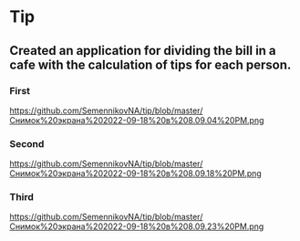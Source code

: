# Tip
## Created an application for dividing the bill in a cafe with the calculation of tips for each person.

### First 
https://github.com/SemennikovNA/tip/blob/master/Снимок%20экрана%202022-09-18%20в%208.09.04%20PM.png

### Second 
https://github.com/SemennikovNA/tip/blob/master/Снимок%20экрана%202022-09-18%20в%208.09.18%20PM.png
 
### Third
https://github.com/SemennikovNA/tip/blob/master/Снимок%20экрана%202022-09-18%20в%208.09.23%20PM.png
